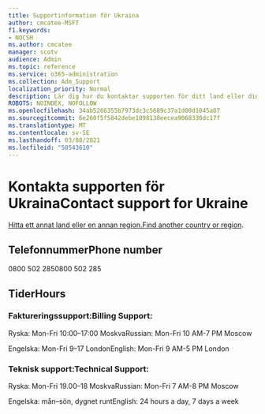 ```yaml
---
title: Supportinformation för Ukraina
author: cmcatee-MSFT
f1.keywords:
- NOCSH
ms.author: cmcatee
manager: scotv
audience: Admin
ms.topic: reference
ms.service: o365-administration
ms.collection: Adm_Support
localization_priority: Normal
description: Lär dig hur du kontaktar supporten för ditt land eller din region.
ROBOTS: NOINDEX, NOFOLLOW
ms.openlocfilehash: 34ab5266355b7973dc3c5689c37a1d00d1045a07
ms.sourcegitcommit: 6e260f5f5842debe1098138eecea9068330dc17f
ms.translationtype: MT
ms.contentlocale: sv-SE
ms.lasthandoff: 03/08/2021
ms.locfileid: "50543610"
---
```

# <a name="contact-support-for-ukraine"></a><span data-ttu-id="d51af-103">Kontakta supporten för Ukraina</span><span class="sxs-lookup"><span data-stu-id="d51af-103">Contact support for Ukraine</span></span>

<span data-ttu-id="d51af-104">[Hitta ett annat land eller en annan region.](../contact-support-for-business-products.md)</span><span class="sxs-lookup"><span data-stu-id="d51af-104">[Find another country or region](../contact-support-for-business-products.md).</span></span>

## <a name="phone-number"></a><span data-ttu-id="d51af-105">Telefonnummer</span><span class="sxs-lookup"><span data-stu-id="d51af-105">Phone number</span></span>
<span data-ttu-id="d51af-106">0800 502 285</span><span class="sxs-lookup"><span data-stu-id="d51af-106">0800 502 285</span></span>

## <a name="hours"></a><span data-ttu-id="d51af-107">Tider</span><span class="sxs-lookup"><span data-stu-id="d51af-107">Hours</span></span>
### <a name="billing-support"></a><span data-ttu-id="d51af-108">Faktureringssupport:</span><span class="sxs-lookup"><span data-stu-id="d51af-108">Billing Support:</span></span>

<span data-ttu-id="d51af-109">Ryska: Mon-Fri 10:00–17:00 Moskva</span><span class="sxs-lookup"><span data-stu-id="d51af-109">Russian: Mon-Fri 10 AM-7 PM Moscow</span></span>

<span data-ttu-id="d51af-110">Engelska: Mon-Fri 9–17 London</span><span class="sxs-lookup"><span data-stu-id="d51af-110">English: Mon-Fri 9 AM-5 PM London</span></span>

### <a name="technical-support"></a><span data-ttu-id="d51af-111">Teknisk support:</span><span class="sxs-lookup"><span data-stu-id="d51af-111">Technical Support:</span></span>

<span data-ttu-id="d51af-112">Ryska: Mon-Fri 19.00–18 Moskva</span><span class="sxs-lookup"><span data-stu-id="d51af-112">Russian: Mon-Fri 7 AM-8 PM Moscow</span></span>

<span data-ttu-id="d51af-113">Engelska: mån–sön, dygnet runt</span><span class="sxs-lookup"><span data-stu-id="d51af-113">English: 24 hours a day, 7 days a week</span></span>
